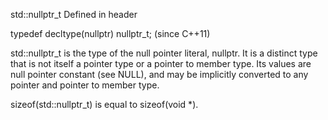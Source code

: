 std::nullptr_t
Defined in header <cstddef>

typedef decltype(nullptr) nullptr_t;
		(since C++11)


std::nullptr_t is the type of the null pointer literal, nullptr. It is a distinct type that is not itself a pointer type or a pointer to member type. Its values are null pointer constant (see NULL), and may be implicitly converted to any pointer and pointer to member type.

sizeof(std::nullptr_t) is equal to sizeof(void *). 
